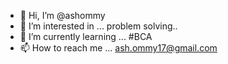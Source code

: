 - 👋 Hi, I’m @ashommy
- 👀 I’m interested in ... problem solving..
- 🌱 I’m currently learning ... #BCA 
- 📫 How to reach me ... ash.ommy17@gmail.com

<!---
ashommy/ashommy is a ✨ special ✨ repository because its `README.md` (this file) appears on your GitHub profile.
You can click the Preview link to take a look at your changes.
--->
